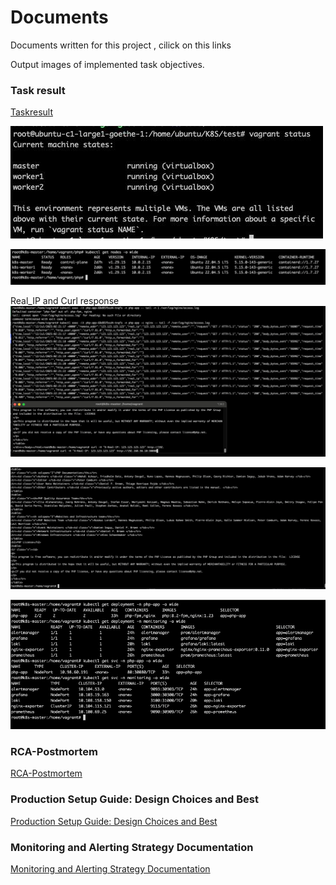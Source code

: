 # Documents

Documents written for this project , cilick on this links

Output images of implemented task objectives.
### Task result
[Taskresult](https://docs.google.com/document/d/1-M_rz_rqhKAfu5uzmmhg6riWgcrCcwqejKINFZZyAGg/edit?tab=t.0)

![Alt text](image.png)

![Alt text](image-1.png)

Real_IP and Curl response
![Alt text](image-2.png)

![Alt text](image-3.png)

![Alt text](image-4.png)


### RCA-Postmortem
[RCA-Postmortem](https://docs.google.com/document/d/1n8Asv4IkOsETLVRpxrXP6oKr8UJua-PHBqrG563pel4/edit?tab=t.0)


### Production Setup Guide: Design Choices and Best
[Production Setup Guide: Design Choices and Best](https://docs.google.com/document/d/1cZM0W55N8EOzXlsAR-Zqox0PJ82Ehw4vH-QI4eXlPhQ/edit?tab=t.0)


### Monitoring and Alerting Strategy Documentation
[Monitoring and Alerting Strategy Documentation](https://docs.google.com/document/d/10h_pb111MvSLejlNkNg1kEC_S6ZjrHlYGiRRAvX0gVo/edit?tab=t.0)



